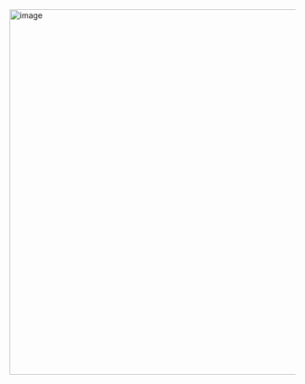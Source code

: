 <img width="740" height="644" alt="image" src="https://github.com/user-attachments/assets/fe0e3dfb-b98a-4246-8fc9-18d9235fb72c" />
